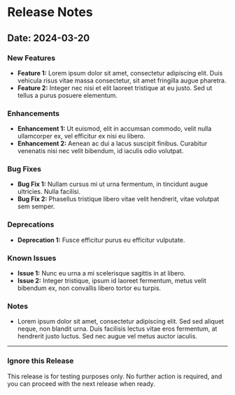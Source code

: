 <!-- Important! Set release version below. Do not uncomment. Do not change the format. -->
<!-- Release v0.0 -->

# Release Notes

## Date: 2024-03-20

### New Features
- **Feature 1:** Lorem ipsum dolor sit amet, consectetur adipiscing elit. Duis vehicula risus vitae massa consectetur, sit amet fringilla augue pharetra.
- **Feature 2:** Integer nec nisi et elit laoreet tristique at eu justo. Sed ut tellus a purus posuere elementum.

### Enhancements
- **Enhancement 1:** Ut euismod, elit in accumsan commodo, velit nulla ullamcorper ex, vel efficitur ex nisi eu libero.
- **Enhancement 2:** Aenean ac dui a lacus suscipit finibus. Curabitur venenatis nisi nec velit bibendum, id iaculis odio volutpat.

### Bug Fixes
- **Bug Fix 1:** Nullam cursus mi ut urna fermentum, in tincidunt augue ultricies. Nulla facilisi.
- **Bug Fix 2:** Phasellus tristique libero vitae velit hendrerit, vitae volutpat sem semper.

### Deprecations
- **Deprecation 1:** Fusce efficitur purus eu efficitur vulputate.

### Known Issues
- **Issue 1:** Nunc eu urna a mi scelerisque sagittis in at libero.
- **Issue 2:** Integer tristique, ipsum id laoreet fermentum, metus velit bibendum ex, non convallis libero tortor eu turpis.

### Notes
- Lorem ipsum dolor sit amet, consectetur adipiscing elit. Sed sed aliquet neque, non blandit urna. Duis facilisis lectus vitae eros fermentum, at hendrerit justo luctus. Sed nec augue vel metus auctor iaculis.

<!-- Remove below section for legitimate releases. -->

---
### Ignore this Release

This release is for testing purposes only. No further action is required, and you can proceed with the next release when ready.
